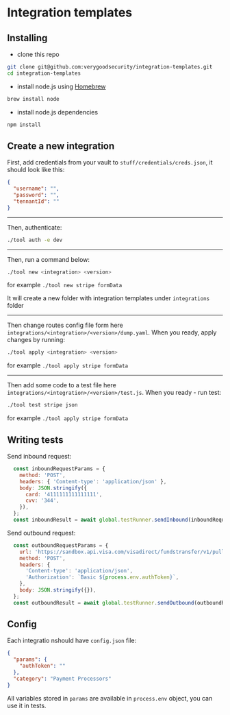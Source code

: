 # Integration templates


## Installing
- clone this repo
```bash
git clone git@github.com:verygoodsecurity/integration-templates.git
cd integration-templates
```
- install node.js using [Homebrew](https://formulae.brew.sh/formula/node)
```bash
brew install node
```
- install node.js dependencies
```bash
npm install
```

## Create a new integration

First, add credentials from your vault to `stuff/credentials/creds.json`, it should look like this:
```json
{
  "username": "",
  "password": "",
  "tennantId": ""
}
```

---

Then, authenticate:
```bash
./tool auth -e dev

```

---

Then, run a command below:
```bash
./tool new <integration> <version>

```
for example `./tool new stripe formData`

It will create a new folder with integration templates under `integrations` folder

---
Then change routes config file form here `integrations/<integration>/<version>/dump.yaml`.
When you ready, apply changes by running:
```bash
./tool apply <integration> <version>
```
for example `./tool apply stripe formData`

---

Then add some code to a test file here `integrations/<integration>/<version>/test.js`.
When you ready - run test:
```bash
./tool test stripe json
```
for example `./tool apply stripe formData`

## Writing tests

Send inbound request:
```js
  const inboundRequestParams = {
    method: 'POST',
    headers: { 'Content-type': 'application/json' },
    body: JSON.stringify({
      card: '4111111111111111',
      cvv: '344',
    }),
  };
  const inboundResult = await global.testRunner.sendInbound(inboundRequestParams;
```

Send outbound request:
```js
  const outboundRequestParams = {
    url: 'https://sandbox.api.visa.com/visadirect/fundstransfer/v1/pullfundstransactions',
    method: 'POST',
    headers: {
      'Content-type': 'application/json',
      'Authorization': `Basic ${process.env.authToken}`,
    },
    body: JSON.stringify({}),
  };
  const outboundResult = await global.testRunner.sendOutbound(outboundRequestParams);
```


## Config
Each integratio nshould have `config.json` file:
```json
{
  "params": {
    "authToken": ""
  },
  "category": "Payment Processors"
}
```
All variables stored in `params` are available in `process.env` object, you can use it in tests.